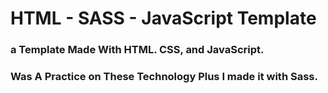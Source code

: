 # HTML - SASS - JavaScript Template

### a Template Made With HTML. CSS, and JavaScript.
### Was A Practice on These Technology Plus I made it with Sass.
